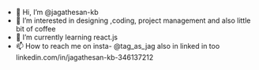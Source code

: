 - 👋 Hi, I’m @jagathesan-kb
- 👀 I’m interested in designing ,coding, project management and also little bit of coffee
- 🌱 I’m currently learning react.js
- 📫 How to reach me on insta- @tag_as_jag also in linked in too linkedin.com/in/jagathesan-kb-346137212

